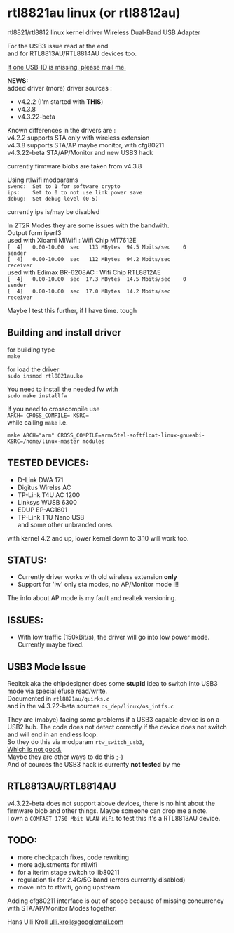 rtl8821au linux (or rtl8812au)
==============================

rtl8821/rtl8812 linux kernel driver Wireless Dual-Band USB Adapter

For the USB3 issue read at the end  
and for RTL8813AU/RTL8814AU devices too.  

<u>If one USB-ID is missing, please mail me.</u>  

**NEWS:**  
added driver (more) driver sources :  
- v4.2.2 (I'm started with **THIS**)  
- v4.3.8  
- v4.3.22-beta  

Known differences in the drivers are :  
v4.2.2 supports STA only with wireless extension  
v4.3.8 supports STA/AP maybe monitor, with cfg80211  
v4.3.22-beta STA/AP/Monitor and new USB3 hack  

currently firmware blobs are taken from v4.3.8

Using rtlwifi modparams  
`swenc:  Set to 1 for software crypto`  
`ips:    Set to 0 to not use link power save`  
`debug:  Set debug level (0-5)`  

currently ips is/may be disabled

In 2T2R Modes they are some issues with the bandwith.  
Output form iperf3  
used with Xioami MiWifi : Wifi Chip MT7612E  
`[  4]   0.00-10.00  sec   113 MBytes  94.5 Mbits/sec    0             sender`  
`[  4]   0.00-10.00  sec   112 MBytes  94.2 Mbits/sec                  receiver`  
used with Edimax BR-6208AC : Wifi Chip RTL8812AE  
`[  4]   0.00-10.00  sec  17.3 MBytes  14.5 Mbits/sec    0             sender`  
`[  4]   0.00-10.00  sec  17.0 MBytes  14.2 Mbits/sec                  receiver`  

Maybe I test this further, if I have time. tough

Building and install driver
---------------------------

for building type  
`make`  

for load the driver  
`sudo insmod rtl8821au.ko`  

You need to install the needed fw with  
`sudo make installfw`  

If you need to crosscompile use  
`ARCH= CROSS_COMPILE= KSRC=`  
while calling `make` i.e.  

`make ARCH="arm" CROSS_COMPILE=armv5tel-softfloat-linux-gnueabi- KSRC=/home/linux-master modules`  

TESTED DEVICES:
---------------
* D-Link DWA 171  
* Digitus Wirelss AC  
* TP-Link T4U AC 1200  
* Linksys WUSB 6300  
* EDUP EP-AC1601  
* TP-Link T1U Nano USB  
and some other unbranded ones.  

with kernel 4.2 and up, lower kernel down to 3.10 will work too.

STATUS:
-------
* Currently driver works with old wireless extension **only**
* Support for 'iw' only sta modes, no AP/Monitor mode !!!

The info about AP mode is my fault and realtek versioning.

ISSUES:
-------
- With low traffic (150kBit/s), the driver will go into low power mode. Currently maybe fixed.

USB3 Mode Issue
---------------
Realtek aka the chipdesigner does some **stupid** idea to switch into USB3 mode via special efuse read/write.  
Documented in `rtl8821au/quirks.c`  
and in the v4.3.22-beta sources `os_dep/linux/os_intfs.c`  
  
They are (mabye) facing some problems if a USB3 capable device is on a USB2 hub. The code does not detect correctly if the device does not switch and will end in an endless loop.  
So they do this via modparam `rtw_switch_usb3`,  
<u>Which is not good.</u>  
Maybe they are other ways to do this ;-)  
And of cources the USB3 hack is currenty **not tested** by me

RTL8813AU/RTL8814AU
-------------------
v4.3.22-beta does not support above devices, there is no hint about the firmware blob and other things. Maybe someone can drop me a note.  
I own a `COMFAST 1750 Mbit WLAN WiFi` to test this it's a RTL8813AU device.

TODO:
-----
- more checkpatch fixes, code rewriting
- more adjustments for rtlwifi
- for a iterim stage switch to lib80211
- regulation fix for 2.4G/5G band (errors currently disabled)
- move into to rtlwifi, going upstream  

Adding cfg80211 interface is out of scope because of missing concurrency with STA/AP/Monitor Modes together. 

Hans Ulli Kroll <ulli.kroll@googlemail.com>
